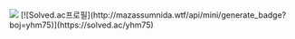 <img src="http://mazandi.herokuapp.com/api?handle={yhm75}&theme=warm"/>
[![Solved.ac프로필](http://mazassumnida.wtf/api/mini/generate_badge?boj=yhm75)](https://solved.ac/yhm75)

